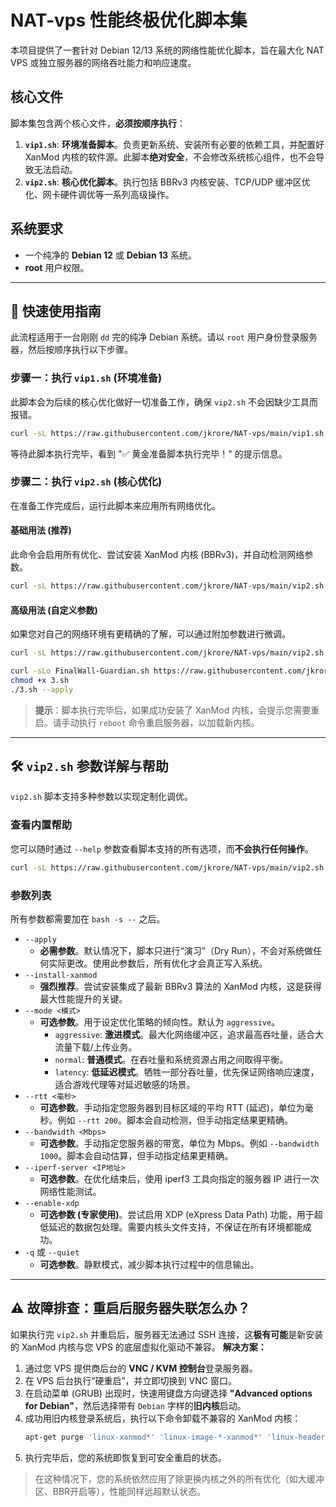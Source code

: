 # NAT-vps 性能终极优化脚本集
本项目提供了一套针对 Debian 12/13 系统的网络性能优化脚本，旨在最大化 NAT VPS 或独立服务器的网络吞吐能力和响应速度。
## 核心文件
脚本集包含两个核心文件，**必须按顺序执行**：
1.  **`vip1.sh`**: **环境准备脚本**。负责更新系统、安装所有必要的依赖工具，并配置好 XanMod 内核的软件源。此脚本**绝对安全**，不会修改系统核心组件，也不会导致无法启动。
2.  **`vip2.sh`**: **核心优化脚本**。执行包括 BBRv3 内核安装、TCP/UDP 缓冲区优化、网卡硬件调优等一系列高级操作。
## 系统要求
*   一个纯净的 **Debian 12** 或 **Debian 13** 系统。
*   **root** 用户权限。
---
## 🚀 快速使用指南
此流程适用于一台刚刚 `dd` 完的纯净 Debian 系统。请以 `root` 用户身份登录服务器，然后按顺序执行以下步骤。
### 步骤一：执行 `vip1.sh` (环境准备)
此脚本会为后续的核心优化做好一切准备工作，确保 `vip2.sh` 不会因缺少工具而报错。
```bash
curl -sL https://raw.githubusercontent.com/jkrore/NAT-vps/main/vip1.sh | bash
```
等待此脚本执行完毕，看到 "✅ 黄金准备脚本执行完毕！" 的提示信息。
### 步骤二：执行 `vip2.sh` (核心优化)
在准备工作完成后，运行此脚本来应用所有网络优化。
#### **基础用法 (推荐)**
此命令会启用所有优化、尝试安装 XanMod 内核 (BBRv3)，并自动检测网络参数。
```bash
curl -sL https://raw.githubusercontent.com/jkrore/NAT-vps/main/vip2.sh | bash -s -- --apply --install-xanmod
```
#### **高级用法 (自定义参数)**
如果您对自己的网络环境有更精确的了解，可以通过附加参数进行微调。
```bash
curl -sL https://raw.githubusercontent.com/jkrore/NAT-vps/main/vip2.sh | bash -s -- --apply --mode aggressive --install-xanmod --enable-xdp --rtt 200
```

```bash
curl -sLo FinalWall-Guardian.sh https://raw.githubusercontent.com/jkrore/NAT-vps/main/vip3.sh
chmod +x 3.sh
./3.sh --apply
```

> **提示**：脚本执行完毕后，如果成功安装了 XanMod 内核，会提示您需要重启。请手动执行 `reboot` 命令重启服务器，以加载新内核。
---
## 🛠️ `vip2.sh` 参数详解与帮助
`vip2.sh` 脚本支持多种参数以实现定制化调优。
### 查看内置帮助
您可以随时通过 `--help` 参数查看脚本支持的所有选项，而**不会执行任何操作**。
```bash
curl -sL https://raw.githubusercontent.com/jkrore/NAT-vps/main/vip2.sh | bash -s -- --help
```
### 参数列表
所有参数都需要加在 `bash -s --` 之后。
*   `--apply`
    *   **必需参数**。默认情况下，脚本只进行“演习”（Dry Run），不会对系统做任何实际更改。使用此参数后，所有优化才会真正写入系统。
*   `--install-xanmod`
    *   **强烈推荐**。尝试安装集成了最新 BBRv3 算法的 XanMod 内核，这是获得最大性能提升的关键。
*   `--mode <模式>`
    *   **可选参数**。用于设定优化策略的倾向性。默认为 `aggressive`。
        *   `aggressive`: **激进模式**。最大化网络缓冲区，追求最高吞吐量，适合大流量下载/上传业务。
        *   `normal`: **普通模式**。在吞吐量和系统资源占用之间取得平衡。
        *   `latency`: **低延迟模式**。牺牲一部分吞吐量，优先保证网络响应速度，适合游戏代理等对延迟敏感的场景。
*   `--rtt <毫秒>`
    *   **可选参数**。手动指定您服务器到目标区域的平均 RTT (延迟)，单位为毫秒。例如 `--rtt 200`。脚本会自动检测，但手动指定结果更精确。
*   `--bandwidth <Mbps>`
    *   **可选参数**。手动指定您服务器的带宽，单位为 Mbps。例如 `--bandwidth 1000`。脚本会自动估算，但手动指定结果更精确。
*   `--iperf-server <IP地址>`
    *   **可选参数**。在优化结束后，使用 iperf3 工具向指定的服务器 IP 进行一次网络性能测试。
*   `--enable-xdp`
    *   **可选参数 (专家使用)**。尝试启用 XDP (eXpress Data Path) 功能，用于超低延迟的数据包处理。需要内核头文件支持，不保证在所有环境都能成功。
*   `-q` 或 `--quiet`
    *   **可选参数**。静默模式，减少脚本执行过程中的信息输出。
---
## ⚠️ 故障排查：重启后服务器失联怎么办？
如果执行完 `vip2.sh` 并重启后，服务器无法通过 SSH 连接，这**极有可能**是新安装的 XanMod 内核与您 VPS 的底层虚拟化驱动不兼容。
**解决方案：**
1.  通过您 VPS 提供商后台的 **VNC / KVM 控制台**登录服务器。
2.  在 VPS 后台执行“硬重启”，并立即切换到 VNC 窗口。
3.  在启动菜单 (GRUB) 出现时，快速用键盘方向键选择 **"Advanced options for Debian"**，然后选择带有 `Debian` 字样的**旧内核**启动。
4.  成功用旧内核登录系统后，执行以下命令卸载不兼容的 XanMod 内核：
    ```bash
    apt-get purge 'linux-xanmod*' 'linux-image-*-xanmod*' 'linux-headers-*-xanmod*' && update-grub
    ```
5.  执行完毕后，您的系统即恢复到可安全重启的状态。
> 在这种情况下，您的系统依然应用了除更换内核之外的所有优化（如大缓冲区、BBR开启等），性能同样远超默认状态。








